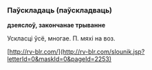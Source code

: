 ### Паўскладаць (паўскладваць)
**дзеяслоў, закончанае трыванне**

Ускласці ўсё, многае. П. мяхі на воз.

<a rel="author">[http://rv-blr.com/](http://rv-blr.com/slounik.jsp?letterId=0&maskId=0&pageId=2253)</a>
